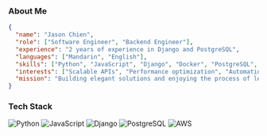### About Me
```json
{
  "name": "Jason Chien",
  "role": ["Software Engineer", "Backend Engineer"],
  "experience": "2 years of experience in Django and PostgreSQL",
  "languages": ["Mandarin", "English"],
  "skills": ["Python", "JavaScript", "Django", "Docker", "PostgreSQL", "ECS", "Route 53", "S3", "RDS", "EC2"],
  "interests": ["Scalable APIs", "Performance optimization", "Automation"],
  "mission": "Building elegant solutions and enjoying the process of learning every day 🚀"
}

```

### Tech Stack
![Python](https://img.shields.io/badge/Python-3776AB?style=for-the-badge&logo=python&logoColor=white)
![JavaScript](https://img.shields.io/badge/JavaScript-F7DF1E?style=for-the-badge&logo=javascript&logoColor=black)
![Django](https://img.shields.io/badge/Django-092E20?style=for-the-badge&logo=django&logoColor=white)
![PostgreSQL](https://img.shields.io/badge/PostgreSQL-4169E1?style=for-the-badge&logo=postgresql&logoColor=white)
![AWS](https://img.shields.io/badge/AWS-232F3E?style=for-the-badge&logo=amazon-aws&logoColor=white)
